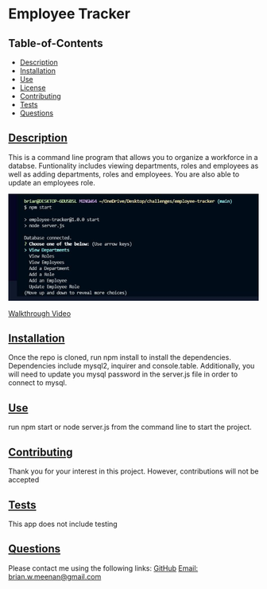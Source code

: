# Employee Tracker
  
   
  
  ## Table-of-Contents

  * [Description](#description)
  * [Installation](#installation)
  * [Use](#use)
  * [License](#license)
  * [Contributing](#contributing)
  * [Tests](#tests)
  * [Questions](#contact)
  
  ## [Description](#table-of-contents)
  This is a command line program that allows you to organize a workforce in a databse. Funtionality includes viewing departments, roles and employees as well as adding departments, roles and employees. You are also able to update an employees role.

  ![Screenshot](assets\screenshot.JPG)

  [Walkthrough Video](https://www.youtube.com/watch?v=Eb-Rb-qwejg)

  ## [Installation](#table-of-contents)
  Once the repo is cloned, run npm install to install the dependencies. Dependencies include mysql2, inquirer and console.table. Additionally, you will need to update you mysql password in the server.js file in order to connect to mysql.

  ## [Use](#table-of-contents)
  run npm start or node server.js from the command line to start the project. 
  
   

  ## [Contributing](#table-of-contents)
  
  Thank you for your interest in this project. However, contributions will not be accepted
    
  
  ## [Tests](#table-of-contents)
  This app does not include testing
  
  ## [Questions](#table-of-contents)
  Please contact me using the following links:
  [GitHub](https://github.com/brian-lets-go)
  [Email: brian.w.meenan@gmail.com](mailto:brian.w.meenan@gmail.com)
